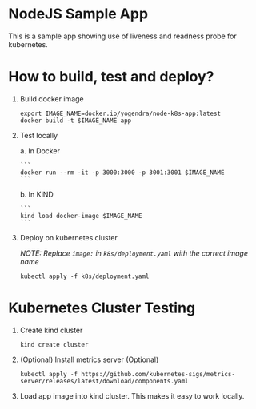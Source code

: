 # NodeJS Sample App

This is a sample app showing use of liveness and readness probe for kubernetes.


# How to build, test and deploy?

1.  Build docker image
    ```
    export IMAGE_NAME=docker.io/yogendra/node-k8s-app:latest
    docker build -t $IMAGE_NAME app
    ```
1.  Test locally 
    
    a.  In Docker
        
        ```
        docker run --rm -it -p 3000:3000 -p 3001:3001 $IMAGE_NAME
        ```

    b.  In KiND
        
        ```
        kind load docker-image $IMAGE_NAME
        ```
1.  Deploy on kubernetes cluster
    
    *NOTE: Replace `image:` in `k8s/deployment.yaml` with the correct image name*

    ```
    kubectl apply -f k8s/deployment.yaml
    ```


# Kubernetes Cluster Testing

1.  Create kind cluster
    ```
    kind create cluster
    ```

1.  (Optional) Install metrics server (Optional)
    ```
    kubectl apply -f https://github.com/kubernetes-sigs/metrics-server/releases/latest/download/components.yaml
    ```
1.  Load app image into kind cluster. This makes it easy to work locally.
    ```

    ```

